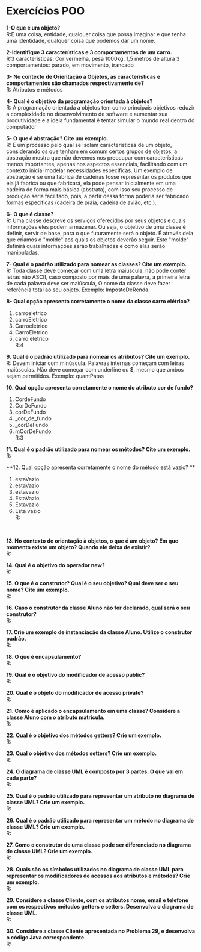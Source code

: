 # Exercícios POO

**1-O que é um objeto?**<br />
R:É uma coisa, entidade, qualquer coisa que possa imaginar e que tenha uma identidade, qualquer coisa que podemos dar um nome.

**2-Identifique 3 características e 3 comportamentos de um carro.**<br />
R:3 características: Cor vermelha, pesa 1000kg, 1,5 metros de altura
  3 comportamentos: parado, em movimento, trancado
  
**3- No contexto de Orientação a Objetos, as características e comportamentos são chamados respectivamente de?**<br />
R: Atributos e métodos

**4- Qual é o objetivo da programação orientada à objetos?**<br />
R: A programação orientada a objetos tem como principais objetivos reduzir a complexidade no desenvolvimento de software e aumentar sua produtividade e a ideia fundamental é tentar simular o mundo real dentro do computador

**5- O que é abstração? Cite um exemplo.**<br />
R: É um processo pelo qual se isolam características de um objeto, considerando os que tenham em comum certos grupos de objetos, a abstração mostra que não devemos nos preocupar com características menos importantes, apenas nos aspectos essenciais, facilitando com um contexto inicial modelar necessidades especificas. Um exemplo de abstração é se uma fabrica de cadeiras fosse representar os produtos que ela já fabrica ou que fabricará, ela pode pensar inicialmente em uma cadeira de forma mais básica (abstrata), com isso seu processo de produção seria facilitado, pois, a partir dessa forma poderia ser fabricado formas especificas (cadeira de praia, cadeira de avião, etc.).

**6- O que é classe?**<br />
R: Uma classe descreve os serviços oferecidos por seus objetos e quais informações eles podem armazenar. Ou seja, o objetivo de uma classe é definir, servir de base, para o que futuramente será o objeto. É através dela que criamos o "molde" aos quais os objetos deverão seguir. Este "molde" definirá quais informações serão trabalhadas e como elas serão manipuladas. 

**7- Qual é o padrão utilizado para nomear as classes? Cite um exemplo.**<br />
R: Toda classe deve começar com uma letra maiúscula, não pode conter letras não ASCII, caso composto por mais de uma palavra, a primeira letra de cada palavra deve ser maiúscula, O nome da classe deve fazer referência total ao seu objeto. Exemplo: ImpostoDeRenda.

**8- Qual opção apresenta corretamente o nome da classe carro elétrico?**<br />
1. carroeletrico <br />
2. carroEletrico  <br />
3. Carroeletrico  <br />
4. CarroEletrico <br />
5. carro eletrico <br />
R:4

**9.	Qual é o padrão utilizado para nomear os atributos? Cite um exemplo.**<br />
R: Devem iniciar com minúscula. Palavras internas começam com letras maiúsculas. Não deve começar com underline ou $, mesmo que ambos sejam permitidos. Exemplo: quantPatas

**10.	Qual opção apresenta corretamente o nome do atributo cor de fundo?**<br />
1. CordeFundo<br /> 
2. CorDeFundo <br />
3. corDeFundo <br />
4. _cor_de_fundo <br />
5. _corDeFundo <br />
6. mCorDeFundo<br />
R:3

**11.	Qual é o padrão utilizado para nomear os métodos? Cite um exemplo.**<br />
R:

**12.	Qual opção apresenta corretamente o nome do método está vazio? **<br />
1. estaVazio  <br />
2. estaVazio <br />
3. estavazio <br />
4. EstaVazio <br />
5. Estavazio <br />
6. Esta vazio<br />
R:
<br />

**13.	No contexto de orientação à objetos, o que é um objeto? Em que momento existe um objeto? Quando ele deixa de existir?**<br />
R:

**14.	Qual é o objetivo do operador new?**<br />
R:

**15.	O que é o construtor? Qual é o seu objetivo? Qual deve ser o seu nome? Cite um exemplo.**<br />
R:

**16.	Caso o construtor da classe Aluno não for declarado, qual será o seu construtor?**<br />
R:

**17.	Crie um exemplo de instanciação da classe Aluno. Utilize o construtor padrão.**<br />
R:

**18.	O que é encapsulamento?**<br />
R:

**19.	Qual é o objetivo do modificador de acesso public?**<br />
R:

**20.	Qual é o objeto do modificador de acesso private?**<br />
R:

**21.	Como é aplicado o encapsulamento em uma classe? Considere a classe Aluno com o atributo matrícula.**<br />
R:

**22.	Qual é o objetivo dos métodos getters? Crie um exemplo.**<br />
R:

**23.	Qual o objetivo dos métodos setters? Crie um exemplo.**<br />
R:

**24.	O diagrama de classe UML é composto por 3 partes. O que vai em cada parte?**<br />
R:

**25.	Qual é o padrão utilizado para representar um atributo no diagrama de classe UML? Crie um exemplo.**<br />
R:

**26.	Qual é o padrão utilizado para representar um método no diagrama de classe UML? Crie um exemplo.**<br />
R:

**27.	Como o construtor de uma classe pode ser diferenciado no diagrama de classe UML? Crie um exemplo.**<br />
R:

**28.	Quais são os símbolos utilizados no diagrama de classe UML para representar os modificadores de acessos aos atributos e métodos? Crie um exemplo.**<br />
R:

**29.	Considere a classe Cliente, com os atributos nome, email e telefone com os respectivos métodos getters e setters. Desenvolva o diagrama de classe UML.**<br />
R:

**30.	Considere a classe Cliente apresentada no Problema 29, e desenvolva o código Java correspondente.**<br />
R:



















































